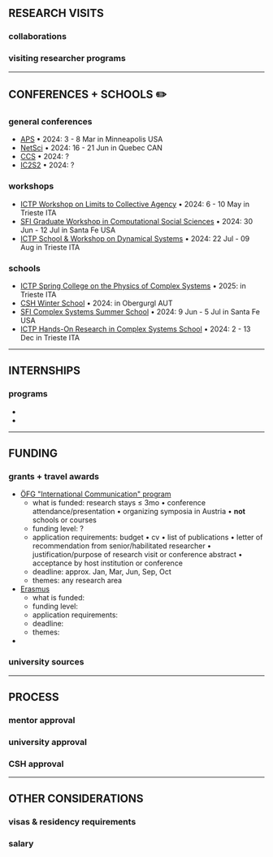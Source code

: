 ## RESEARCH VISITS 
### collaborations

### visiting researcher programs

---
## CONFERENCES + SCHOOLS ✏️
### general conferences
- [APS](https://march.aps.org/) • 2024: 3 - 8 Mar in Minneapolis USA
- [NetSci](https://netsci2024.com/en) • 2024: 16 - 21 Jun in Quebec CAN
- [CCS](https://cssociety.org/events) • 2024: ?
- [IC2S2](https://iscss.org/ic2s2/conference/) • 2024: ?
### workshops
- [ICTP Workshop on Limits to Collective Agency](https://indico.ictp.it/event/10475) • 2024: 6 - 10 May in Trieste ITA
- [SFI Graduate Workshop in Computational Social Sciences](https://santafe.edu/gwcss) • 2024: 30 Jun - 12 Jul in Santa Fe USA
- [ICTP School & Workshop on Dynamical Systems](https://indico.ictp.it/event/10497) • 2024: 22 Jul - 09 Aug in Trieste ITA
### schools
- [ICTP Spring College on the Physics of Complex Systems]() • 2025:  in Trieste ITA
- [CSH Winter School](https://www.csh.ac.at) • 2024:  in Obergurgl AUT
- [SFI Complex Systems Summer School](https://santafe.edu/csss) • 2024: 9 Jun - 5 Jul in Santa Fe USA
- [ICTP Hands-On Research in Complex Systems School](https://indico.ictp.it/event/10525) • 2024: 2 - 13 Dec in Trieste ITA

---
## INTERNSHIPS
### programs
- []()
- []()
---
## FUNDING
### grants + travel awards
- [ÖFG "International Communication" program](https://www.oefg.at/funding/international-communication/)
  - what is funded: research stays ≤ 3mo • conference attendance/presentation • organizing symposia in Austria • **not** schools or courses
  - funding level: ?
  - application requirements: budget • cv • list of publications • letter of recommendation from senior/habilitated researcher • justification/purpose of research visit or conference abstract • acceptance by host institution or conference
  - deadline: approx. Jan, Mar, Jun, Sep, Oct
  - themes: any research area
- [Erasmus]()
  - what is funded:
  - funding level:
  - application requirements:
  - deadline:
  - themes:
- []()  
### university sources
--- 
## PROCESS
### mentor approval
### university approval
### CSH approval
---
## OTHER CONSIDERATIONS
### visas & residency requirements
### salary

